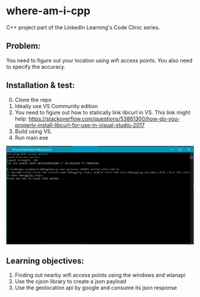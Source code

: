 # where-am-i-cpp
C++ project part of the LinkedIn Learning's Code Clinic series.

## Problem: 
You need to figure out your location using wifi access points. You also need to specify the accuracy.

## Installation & test:
0. Clone the repo
1. Ideally use VS Community edition
2. You need to figure out how to statically link libcurl in VS. This link might help: https://stackoverflow.com/questions/53861300/how-do-you-properly-install-libcurl-for-use-in-visual-studio-2017
3. Build using VS.
4. Run main.exe


![Screenshot](Screenshot.png)

## Learning objectives:
1. Finding out nearby wifi access points using the windows and wlanapi
2. Use the cjson library to create a json payload 
3. Use the geolocation api by google and consume its json response

